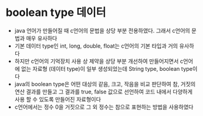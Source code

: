 # boolean type 데이터
* java 언어가 만들어질 때 c언어의 문법을 상당 부분 전용하였다. 그래서 c언어의 문법과 매우 유사하다
* 기본 데이터 type인 int, long, double, float는 c언어의 기본 타입과 거의 유사하다
* 하지만 c언어의 기억장치 사용 상 제약을 상당 부분 개선하여 만들어지면서 c언어에 없는 자료형 (데이터 type)이 일부 생성되었는데 
String type, boolean type이다
* java의 boolean type은 어떤 대상의 같음, 크고, 작음을 비교 판단하여 참, 거짓의 연산 결과를 만들고
그 결과를 true, false 값으로 선언하여 코드 내에서 다양하게 사용 할 수 있도록 만들어진 자료형이다
* c언어에서는 정수 0을 거짓으로 그 외 정수는 참으로 표현하는 방법을 사용하였다